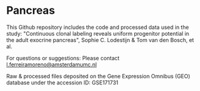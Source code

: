 # Pancreas

This Github repository includes the code and processed data used in the study: "Continuous clonal labeling reveals uniform progenitor potential in the adult exocrine pancreas", Sophie C. Lodestijn & Tom van den Bosch, et al.

For questions or suggestions: Please contact l.ferreiramoreno@amsterdamumc.nl

Raw & processed files deposited on the Gene Expression Omnibus (GEO) database under the accession ID: GSE171731


